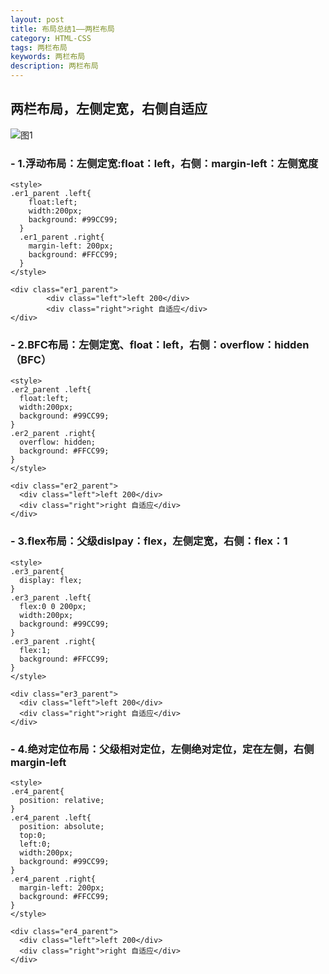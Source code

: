 ```yaml
---
layout: post
title: 布局总结1——两栏布局
category: HTML-CSS
tags: 两栏布局
keywords: 两栏布局
description: 两栏布局
---
```


## 两栏布局，左侧定宽，右侧自适应
![图1](https://sonya1.github.io/assets/img/work_fight/layout_two.png)
### - 1.浮动布局：左侧定宽:float：left，右侧：margin-left：左侧宽度
```
<style>
.er1_parent .left{
    float:left;
    width:200px;
    background: #99CC99;
  }
  .er1_parent .right{
    margin-left: 200px;
    background: #FFCC99;
  }
</style>

<div class="er1_parent">
		<div class="left">left 200</div>
		<div class="right">right 自适应</div>
</div>
```

### - 2.BFC布局：左侧定宽、float：left，右侧：overflow：hidden（BFC）
```
<style>
.er2_parent .left{
  float:left;
  width:200px;
  background: #99CC99;
}
.er2_parent .right{
  overflow: hidden;
  background: #FFCC99;
}
</style>

<div class="er2_parent">
  <div class="left">left 200</div>
  <div class="right">right 自适应</div>
</div>
```

### - 3.flex布局：父级dislpay：flex，左侧定宽，右侧：flex：1
```
<style>
.er3_parent{
  display: flex;
}
.er3_parent .left{
  flex:0 0 200px;
  width:200px;
  background: #99CC99;
}
.er3_parent .right{
  flex:1;
  background: #FFCC99;
}
</style>

<div class="er3_parent">
  <div class="left">left 200</div>
  <div class="right">right 自适应</div>
</div>
```

### - 4.绝对定位布局：父级相对定位，左侧绝对定位，定在左侧，右侧margin-left
```
<style>
.er4_parent{
  position: relative;
}
.er4_parent .left{
  position: absolute;
  top:0;
  left:0;
  width:200px;
  background: #99CC99;
}
.er4_parent .right{
  margin-left: 200px;
  background: #FFCC99;
}
</style>

<div class="er4_parent">
  <div class="left">left 200</div>
  <div class="right">right 自适应</div>
</div>
```
